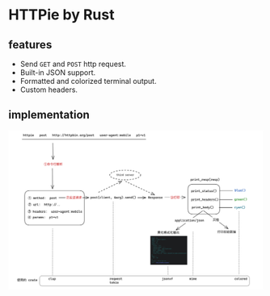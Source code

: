 # HTTPie by Rust

## features

- Send `GET` and `POST` http request.
- Built-in JSON support.
- Formatted and colorized terminal output.
- Custom headers.

## implementation
![httpie-implementation](images%2Fhttpie-implementation.png)